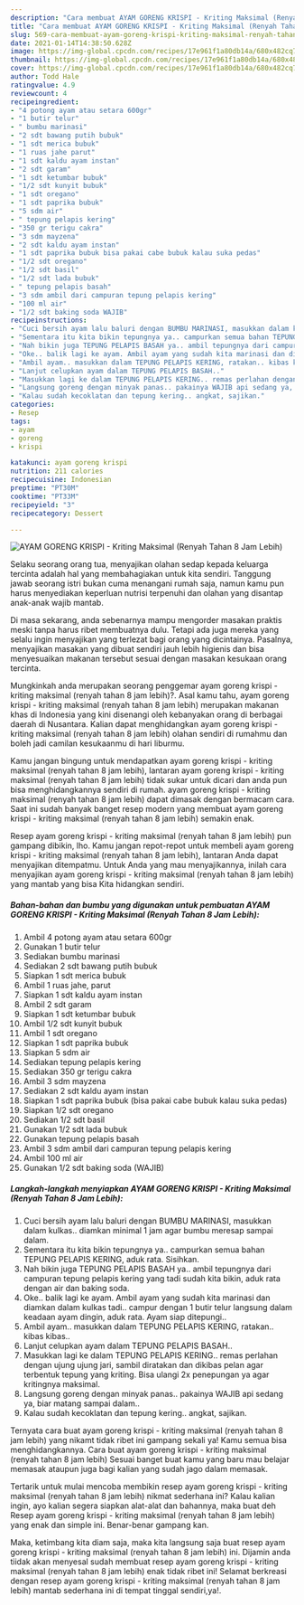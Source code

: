 ```yaml
---
description: "Cara membuat AYAM GORENG KRISPI - Kriting Maksimal (Renyah Tahan 8 Jam Lebih) yang lezat dan Mudah Dibuat"
title: "Cara membuat AYAM GORENG KRISPI - Kriting Maksimal (Renyah Tahan 8 Jam Lebih) yang lezat dan Mudah Dibuat"
slug: 569-cara-membuat-ayam-goreng-krispi-kriting-maksimal-renyah-tahan-8-jam-lebih-yang-lezat-dan-mudah-dibuat
date: 2021-01-14T14:38:50.628Z
image: https://img-global.cpcdn.com/recipes/17e961f1a80db14a/680x482cq70/ayam-goreng-krispi-kriting-maksimal-renyah-tahan-8-jam-lebih-foto-resep-utama.jpg
thumbnail: https://img-global.cpcdn.com/recipes/17e961f1a80db14a/680x482cq70/ayam-goreng-krispi-kriting-maksimal-renyah-tahan-8-jam-lebih-foto-resep-utama.jpg
cover: https://img-global.cpcdn.com/recipes/17e961f1a80db14a/680x482cq70/ayam-goreng-krispi-kriting-maksimal-renyah-tahan-8-jam-lebih-foto-resep-utama.jpg
author: Todd Hale
ratingvalue: 4.9
reviewcount: 4
recipeingredient:
- "4 potong ayam atau setara 600gr"
- "1 butir telur"
- " bumbu marinasi"
- "2 sdt bawang putih bubuk"
- "1 sdt merica bubuk"
- "1 ruas jahe parut"
- "1 sdt kaldu ayam instan"
- "2 sdt garam"
- "1 sdt ketumbar bubuk"
- "1/2 sdt kunyit bubuk"
- "1 sdt oregano"
- "1 sdt paprika bubuk"
- "5 sdm air"
- " tepung pelapis kering"
- "350 gr terigu cakra"
- "3 sdm mayzena"
- "2 sdt kaldu ayam instan"
- "1 sdt paprika bubuk bisa pakai cabe bubuk kalau suka pedas"
- "1/2 sdt oregano"
- "1/2 sdt basil"
- "1/2 sdt lada bubuk"
- " tepung pelapis basah"
- "3 sdm ambil dari campuran tepung pelapis kering"
- "100 ml air"
- "1/2 sdt baking soda WAJIB"
recipeinstructions:
- "Cuci bersih ayam lalu baluri dengan BUMBU MARINASI, masukkan dalam kulkas.. diamkan minimal 1 jam agar bumbu meresap sampai dalam."
- "Sementara itu kita bikin tepungnya ya.. campurkan semua bahan TEPUNG PELAPIS KERING, aduk rata. Sisihkan."
- "Nah bikin juga TEPUNG PELAPIS BASAH ya.. ambil tepungnya dari campuran tepung pelapis kering yang tadi sudah kita bikin, aduk rata dengan air dan baking soda."
- "Oke.. balik lagi ke ayam. Ambil ayam yang sudah kita marinasi dan diamkan dalam kulkas tadi.. campur dengan 1 butir telur langsung dalam keadaan ayam dingin, aduk rata. Ayam siap ditepungi.."
- "Ambil ayam.. masukkan dalam TEPUNG PELAPIS KERING, ratakan.. kibas kibas.."
- "Lanjut celupkan ayam dalam TEPUNG PELAPIS BASAH.."
- "Masukkan lagi ke dalam TEPUNG PELAPIS KERING.. remas perlahan dengan ujung ujung jari, sambil diratakan dan dikibas pelan agar terbentuk tepung yang kriting. Bisa ulangi 2x penepungan ya agar kritingnya maksimal."
- "Langsung goreng dengan minyak panas.. pakainya WAJIB api sedang ya, biar matang sampai dalam.."
- "Kalau sudah kecoklatan dan tepung kering.. angkat, sajikan."
categories:
- Resep
tags:
- ayam
- goreng
- krispi

katakunci: ayam goreng krispi 
nutrition: 211 calories
recipecuisine: Indonesian
preptime: "PT30M"
cooktime: "PT33M"
recipeyield: "3"
recipecategory: Dessert

---
```



![AYAM GORENG KRISPI - Kriting Maksimal (Renyah Tahan 8 Jam Lebih)](https://img-global.cpcdn.com/recipes/17e961f1a80db14a/680x482cq70/ayam-goreng-krispi-kriting-maksimal-renyah-tahan-8-jam-lebih-foto-resep-utama.jpg)

Selaku seorang orang tua, menyajikan olahan sedap kepada keluarga tercinta adalah hal yang membahagiakan untuk kita sendiri. Tanggung jawab seorang istri bukan cuma menangani rumah saja, namun kamu pun harus menyediakan keperluan nutrisi terpenuhi dan olahan yang disantap anak-anak wajib mantab.

Di masa  sekarang, anda sebenarnya mampu mengorder masakan praktis meski tanpa harus ribet membuatnya dulu. Tetapi ada juga mereka yang selalu ingin menyajikan yang terlezat bagi orang yang dicintainya. Pasalnya, menyajikan masakan yang dibuat sendiri jauh lebih higienis dan bisa menyesuaikan makanan tersebut sesuai dengan masakan kesukaan orang tercinta. 



Mungkinkah anda merupakan seorang penggemar ayam goreng krispi - kriting maksimal (renyah tahan 8 jam lebih)?. Asal kamu tahu, ayam goreng krispi - kriting maksimal (renyah tahan 8 jam lebih) merupakan makanan khas di Indonesia yang kini disenangi oleh kebanyakan orang di berbagai daerah di Nusantara. Kalian dapat menghidangkan ayam goreng krispi - kriting maksimal (renyah tahan 8 jam lebih) olahan sendiri di rumahmu dan boleh jadi camilan kesukaanmu di hari liburmu.

Kamu jangan bingung untuk mendapatkan ayam goreng krispi - kriting maksimal (renyah tahan 8 jam lebih), lantaran ayam goreng krispi - kriting maksimal (renyah tahan 8 jam lebih) tidak sukar untuk dicari dan anda pun bisa menghidangkannya sendiri di rumah. ayam goreng krispi - kriting maksimal (renyah tahan 8 jam lebih) dapat dimasak dengan bermacam cara. Saat ini sudah banyak banget resep modern yang membuat ayam goreng krispi - kriting maksimal (renyah tahan 8 jam lebih) semakin enak.

Resep ayam goreng krispi - kriting maksimal (renyah tahan 8 jam lebih) pun gampang dibikin, lho. Kamu jangan repot-repot untuk membeli ayam goreng krispi - kriting maksimal (renyah tahan 8 jam lebih), lantaran Anda dapat menyajikan ditempatmu. Untuk Anda yang mau menyajikannya, inilah cara menyajikan ayam goreng krispi - kriting maksimal (renyah tahan 8 jam lebih) yang mantab yang bisa Kita hidangkan sendiri.

<!--inarticleads1-->

##### Bahan-bahan dan bumbu yang digunakan untuk pembuatan AYAM GORENG KRISPI - Kriting Maksimal (Renyah Tahan 8 Jam Lebih):

1. Ambil 4 potong ayam atau setara 600gr
1. Gunakan 1 butir telur
1. Sediakan  bumbu marinasi
1. Sediakan 2 sdt bawang putih bubuk
1. Siapkan 1 sdt merica bubuk
1. Ambil 1 ruas jahe, parut
1. Siapkan 1 sdt kaldu ayam instan
1. Ambil 2 sdt garam
1. Siapkan 1 sdt ketumbar bubuk
1. Ambil 1/2 sdt kunyit bubuk
1. Ambil 1 sdt oregano
1. Siapkan 1 sdt paprika bubuk
1. Siapkan 5 sdm air
1. Sediakan  tepung pelapis kering
1. Sediakan 350 gr terigu cakra
1. Ambil 3 sdm mayzena
1. Sediakan 2 sdt kaldu ayam instan
1. Siapkan 1 sdt paprika bubuk (bisa pakai cabe bubuk kalau suka pedas)
1. Siapkan 1/2 sdt oregano
1. Sediakan 1/2 sdt basil
1. Gunakan 1/2 sdt lada bubuk
1. Gunakan  tepung pelapis basah
1. Ambil 3 sdm ambil dari campuran tepung pelapis kering
1. Ambil 100 ml air
1. Gunakan 1/2 sdt baking soda (WAJIB)




<!--inarticleads2-->

##### Langkah-langkah menyiapkan AYAM GORENG KRISPI - Kriting Maksimal (Renyah Tahan 8 Jam Lebih):

1. Cuci bersih ayam lalu baluri dengan BUMBU MARINASI, masukkan dalam kulkas.. diamkan minimal 1 jam agar bumbu meresap sampai dalam.
1. Sementara itu kita bikin tepungnya ya.. campurkan semua bahan TEPUNG PELAPIS KERING, aduk rata. Sisihkan.
1. Nah bikin juga TEPUNG PELAPIS BASAH ya.. ambil tepungnya dari campuran tepung pelapis kering yang tadi sudah kita bikin, aduk rata dengan air dan baking soda.
1. Oke.. balik lagi ke ayam. Ambil ayam yang sudah kita marinasi dan diamkan dalam kulkas tadi.. campur dengan 1 butir telur langsung dalam keadaan ayam dingin, aduk rata. Ayam siap ditepungi..
1. Ambil ayam.. masukkan dalam TEPUNG PELAPIS KERING, ratakan.. kibas kibas..
1. Lanjut celupkan ayam dalam TEPUNG PELAPIS BASAH..
1. Masukkan lagi ke dalam TEPUNG PELAPIS KERING.. remas perlahan dengan ujung ujung jari, sambil diratakan dan dikibas pelan agar terbentuk tepung yang kriting. Bisa ulangi 2x penepungan ya agar kritingnya maksimal.
1. Langsung goreng dengan minyak panas.. pakainya WAJIB api sedang ya, biar matang sampai dalam..
1. Kalau sudah kecoklatan dan tepung kering.. angkat, sajikan.




Ternyata cara buat ayam goreng krispi - kriting maksimal (renyah tahan 8 jam lebih) yang nikamt tidak ribet ini gampang sekali ya! Kamu semua bisa menghidangkannya. Cara buat ayam goreng krispi - kriting maksimal (renyah tahan 8 jam lebih) Sesuai banget buat kamu yang baru mau belajar memasak ataupun juga bagi kalian yang sudah jago dalam memasak.

Tertarik untuk mulai mencoba membikin resep ayam goreng krispi - kriting maksimal (renyah tahan 8 jam lebih) nikmat sederhana ini? Kalau kalian ingin, ayo kalian segera siapkan alat-alat dan bahannya, maka buat deh Resep ayam goreng krispi - kriting maksimal (renyah tahan 8 jam lebih) yang enak dan simple ini. Benar-benar gampang kan. 

Maka, ketimbang kita diam saja, maka kita langsung saja buat resep ayam goreng krispi - kriting maksimal (renyah tahan 8 jam lebih) ini. Dijamin anda tiidak akan menyesal sudah membuat resep ayam goreng krispi - kriting maksimal (renyah tahan 8 jam lebih) enak tidak ribet ini! Selamat berkreasi dengan resep ayam goreng krispi - kriting maksimal (renyah tahan 8 jam lebih) mantab sederhana ini di tempat tinggal sendiri,ya!.

